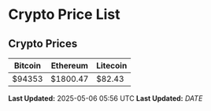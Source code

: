 # Crypto Price List

## Crypto Prices
| Bitcoin | Ethereum | Litecoin |
| ------- | -------- | -------- |
| $94353 | $1800.47 | $82.43 |
**Last Updated:** 2025-05-06 05:56 UTC
**Last Updated:** $DATE$
